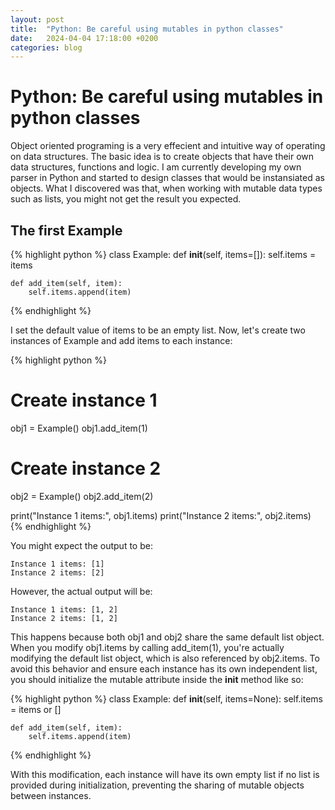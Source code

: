 ```yaml
---
layout: post
title:  "Python: Be careful using mutables in python classes"
date:   2024-04-04 17:18:00 +0200
categories: blog
---
```


# Python: Be careful using mutables in python classes
Object oriented programing is a very effecient and intuitive way of operating on data structures. The basic idea is to create objects that have their own data structures, functions and logic. I am currently developing my own parser in Python and started to design classes that would be instansiated as objects. What I discovered was that, when working with mutable data types such as lists, you might not get the result you expected.

## The first Example
{% highlight python %}
class Example:
    def __init__(self, items=[]):
        self.items = items

    def add_item(self, item):
        self.items.append(item)
{% endhighlight %}

I set the default value of items to be an empty list. Now, let's create two instances of Example and add items to each instance:

{% highlight python %}
# Create instance 1
obj1 = Example()
obj1.add_item(1)

# Create instance 2
obj2 = Example()
obj2.add_item(2)

print("Instance 1 items:", obj1.items)
print("Instance 2 items:", obj2.items)
{% endhighlight %}

You might expect the output to be:

```
Instance 1 items: [1]
Instance 2 items: [2]
```
However, the actual output will be:

```
Instance 1 items: [1, 2]
Instance 2 items: [1, 2]
```

This happens because both obj1 and obj2 share the same default list object. When you modify obj1.items by calling add_item(1), you're actually modifying the default list object, which is also referenced by obj2.items.
To avoid this behavior and ensure each instance has its own independent list, you should initialize the mutable attribute inside the __init__ method like so:

{% highlight python %}
class Example:
    def __init__(self, items=None):
        self.items = items or []

    def add_item(self, item):
        self.items.append(item)
{% endhighlight %}

With this modification, each instance will have its own empty list if no list is provided during initialization, preventing the sharing of mutable objects between instances.
